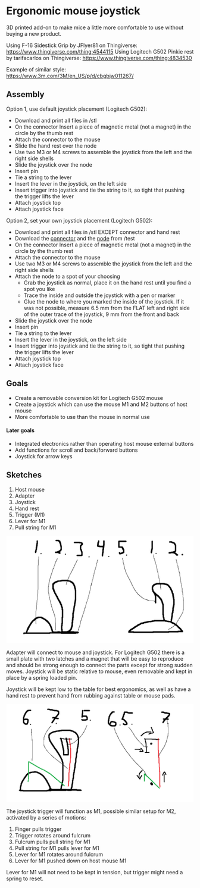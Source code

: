 # Ergonomic mouse joystick

3D printed add-on to make mice a little more comfortable to use without buying a new product.

Using F-16 Sidestick Grip by JFlyer81 on Thingiverse: https://www.thingiverse.com/thing:4544115
Using Logitech G502 Pinkie rest by tarifacarlos on Thingiverse: https://www.thingiverse.com/thing:4834530

Example of similar style: https://www.3m.com/3M/en_US/p/d/cbgbjw011267/

## Assembly

Option 1, use default joystick placement (Logitech G502):
- Download and print all files in /stl
- On the connector Insert a piece of magnetic metal (not a magnet) in the circle by the thumb rest
- Attach the connector to the mouse 
- Slide the hand rest over the node
- Use two M3 or M4 screws to assemble the joystick from the left and the right side shells
- Slide the joystick over the node
- Insert pin
- Tie a string to the lever
- Insert the lever in the joystick, on the left side
- Insert trigger into joystick and tie the string to it, so tight that pushing the trigger lifts the lever
- Attach joystick top
- Attach joystick face

Option 2, set your own joystick placement (Logitech G502):
- Download and print all files in /stl EXCEPT connector and hand rest
- Download the [connector](./test/test-03-hand-rest-mouse-joystick.stl) and the [node](./test/test-05-node.stl) from /test
- On the connector Insert a piece of magnetic metal (not a magnet) in the circle by the thumb rest
- Attach the connector to the mouse
- Use two M3 or M4 screws to assemble the joystick from the left and the right side shells
- Attach the node to a spot of your choosing
  - Grab the joystick as normal, place it on the hand rest until you find a spot you like
  - Trace the inside and outside the joystick with a pen or marker
  - Glue the node to where you marked the inside of the joystick. If it was not possible, measure 6.5 mm from the FLAT left and right side of the outer trace of the joystick, 9 mm from the front and back 
- Slide the joystick over the node
- Insert pin
- Tie a string to the lever
- Insert the lever in the joystick, on the left side
- Insert trigger into joystick and tie the string to it, so tight that pushing the trigger lifts the lever
- Attach joystick top
- Attach joystick face

## Goals

- Create a removable conversion kit for Logitech G502 mouse
- Create a joystick which can use the mouse M1 and M2 buttons of host mouse
- More comfortable to use than the mouse in normal use

#### Later goals

- Integrated electronics rather than operating host mouse external buttons
- Add functions for scroll and back/forward buttons
- Joystick for arrow keys

## Sketches

1. Host mouse
2. Adapter
3. Joystick
4. Hand rest
5. Trigger (M1)
6. Lever for M1
7. Pull string for M1

![Item sketch](./docs/001-rough-drawing.png)

Adapter will connect to mouse and joystick. For Logitech G502 there is a small plate with two latches and a magnet that will be easy to reproduce and should be strong enough to connect the parts except for strong sudden moves. Joystick will be static relative to mouse, even removable and kept in place by a spring loaded pin.

Joystick will be kept low to the table for best ergonomics, as well as have a hand rest to prevent hand from rubbing against table or mouse pads.

![Mechanical sketch](./docs/002-rough-mechanics.png)

The joystick trigger will function as M1, possible similar setup for M2, activated by a series of motions:
1. Finger pulls trigger
1. Trigger rotates around fulcrum
1. Fulcrum pulls pull string for M1
1. Pull string for M1 pulls lever for M1
1. Lever for M1 rotates around fulcrum
1. Lever for M1 pushed down on host mouse M1

Lever for M1 will not need to be kept in tension, but trigger might need a spring to reset.